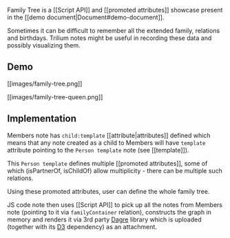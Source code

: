 Family Tree is a [[Script API]] and [[promoted attributes]] showcase present in the [[demo document|Document#demo-document]].

Sometimes it can be difficult to remember all the extended family, relations and birthdays. Trilium notes might be useful in recording these data and possibly visualizing them.

## Demo
[[images/family-tree.png]]

[[images/family-tree-queen.png]]

## Implementation

Members note has `child:template` [[attribute|attributes]] defined which means that any note created as a child to Members will have `template` attribute pointing to the `Person template` note (see [[template]]).

This `Person template` defines multiple [[promoted attributes]], some of which (isPartnerOf, isChildOf) allow multiplicity - there can be multiple such relations.

Using these promoted attributes, user can define the whole family tree.

JS code note then uses [[Script API]] to pick up all the notes from Members note (pointing to it via `familyContainer` relation), constructs the graph in memory and renders it via 3rd party [Dagre](https://github.com/dagrejs/dagre) library which is uploaded (together with its [D3](https://d3js.org/) dependency) as an attachment.